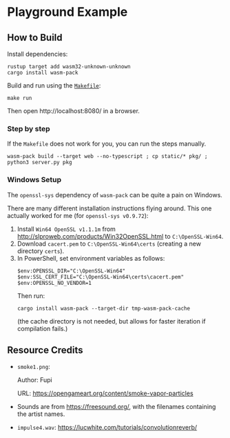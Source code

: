 # Playground Example

## How to Build
Install dependencies:
```
rustup target add wasm32-unknown-unknown
cargo install wasm-pack
```

Build and run using the [`Makefile`](Makefile):
```
make run
```

Then open http://localhost:8080/ in a browser.

### Step by step
If the `Makefile` does not work for you, you can run the steps manually.

```
wasm-pack build --target web --no-typescript ; cp static/* pkg/ ; python3 server.py pkg
```

### Windows Setup

The `openssl-sys` dependency of `wasm-pack` can be quite a pain on Windows.

There are many different installation instructions flying around. This one actually worked for me
(for `openssl-sys v0.9.72`):
1. Install `Win64 OpenSSL v1.1.1m` from http://slproweb.com/products/Win32OpenSSL.html to `C:\OpenSSL-Win64`.
2. Download `cacert.pem` to `C:\OpenSSL-Win64\certs` (creating a new directory `certs`).
3. In PowerShell, set environment variables as follows:
   ```
   $env:OPENSSL_DIR="C:\OpenSSL-Win64"
   $env:SSL_CERT_FILE="C:\OpenSSL-Win64\certs\cacert.pem"
   $env:OPENSSL_NO_VENDOR=1
   ```
   Then run:
   ```
   cargo install wasm-pack --target-dir tmp-wasm-pack-cache
   ```
   (the cache directory is not needed, but allows for faster iteration if compilation fails.)

## Resource Credits

- `smoke1.png`:

   Author: Fupi

   URL: https://opengameart.org/content/smoke-vapor-particles

- Sounds are from https://freesound.org/, with the filenames containing the artist names.

- `impulse4.wav`: https://lucwhite.com/tutorials/convolutionreverb/